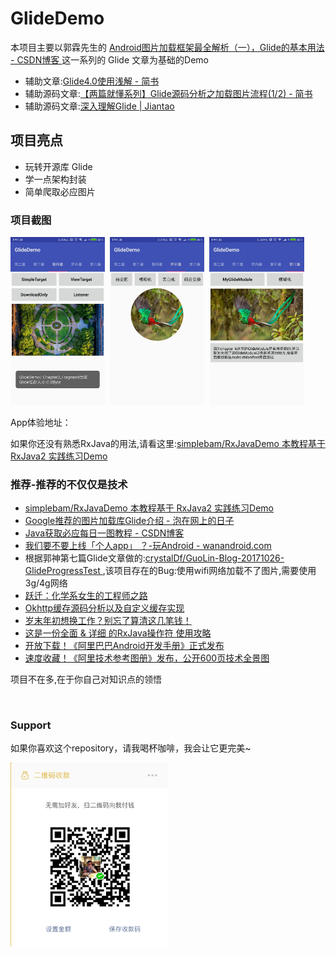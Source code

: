 # GlideDemo
本项目主要以郭霖先生的 [Android图片加载框架最全解析（一），Glide的基本用法 - CSDN博客 ](https://blog.csdn.net/guolin_blog/article/details/53759439?utm_source=tuicool&utm_medium=referral)
这一系列的 Glide 文章为基础的Demo
* 辅助文章:[Glide4.0使用浅解 - 简书 ](https://www.jianshu.com/p/ab97d6bda8ec)
* 辅助源码文章:[【两篇就懂系列】Glide源码分析之加载图片流程(1/2) - 简书 ](https://www.jianshu.com/p/3bb4977ceb83)
* 辅助源码文章:[深入理解Glide | Jiantao ](https://yangjiantao.github.io/2017/10/25/%E6%B7%B1%E5%85%A5%E7%90%86%E8%A7%A3Glide/#more)


## 项目亮点
* 玩转开源库 Glide
* 学一点架构封装
* 简单爬取必应图片


### 项目截图
<a href="./art/main1.jpg"><img src="./art/main1.jpg" width="30%"/></a><img height="0" width="8px"/><a href="./art/main2.jpg"><img src="./art/main2.jpg" width="30%"/></a><img height="0" width="8px"/><a href="./art/main3.jpg"><img src="./art/main3.jpg" width="30%"/></a>

App体验地址：

如果你还没有熟悉RxJava的用法,请看这里:[simplebam/RxJavaDemo 本教程基于 RxJava2 实践练习Demo ](https://github.com/simplebam/RxJavaDemo)

### 推荐-推荐的不仅仅是技术
* [simplebam/RxJavaDemo 本教程基于 RxJava2 实践练习Demo ](https://github.com/simplebam/RxJavaDemo)
* [Google推荐的图片加载库Glide介绍 - 泡在网上的日子 ](http://www.jcodecraeer.com/a/anzhuokaifa/androidkaifa/2015/0327/2650.html)
* [Java获取必应每日一图教程 - CSDN博客 ](https://blog.csdn.net/simplebam/article/details/72819547)
* [我们要不要上线「个人app」 ？-玩Android - wanandroid.com ](http://www.wanandroid.com/blog/show/2127)
* 根据郭神第七篇Glide文章做的:[crystalDf/GuoLin-Blog-20171026-GlideProgressTest ](https://github.com/crystalDf/GuoLin-Blog-20171026-GlideProgressTest)
  ,该项目存在的Bug:使用wifi网络加载不了图片,需要使用3g/4g网络
* [跃迁：化学系女生的工程师之路](https://mp.weixin.qq.com/s/a6P3_Y0QGtKoq3kwqMQ7pw)
* [Okhttp缓存源码分析以及自定义缓存实现 ](https://mp.weixin.qq.com/s/LP9neqTlGHrcUXlHhal_oA)
* [岁末年初想换工作？别忘了算清这几笔钱！](https://mp.weixin.qq.com/s/VCa8Ov752HMfWx0wMklqsQ)
* [这是一份全面 & 详细 的RxJava操作符 使用攻略 ](https://mp.weixin.qq.com/s/2vDZ7h6SL-LR7n3FR6OMrw)
* [开放下载！《阿里巴巴Android开发手册》正式发布 ](https://mp.weixin.qq.com/s/ihqqkwsGOCjzQ-pwdcTULw)
* [速度收藏！《阿里技术参考图册》发布，公开600页技术全景图 ](https://mp.weixin.qq.com/s/RN4meCDPa0yJCDeDVcM01A)

项目不在多,在于你自己对知识点的领悟

<br/>

### Support
如果你喜欢这个repository，请我喝杯咖啡，我会让它更完美~  </p>
<a href="./get_me_a_drink.png"><img src="./get_me_a_drink.png" width="50%" height="50%"/></a>